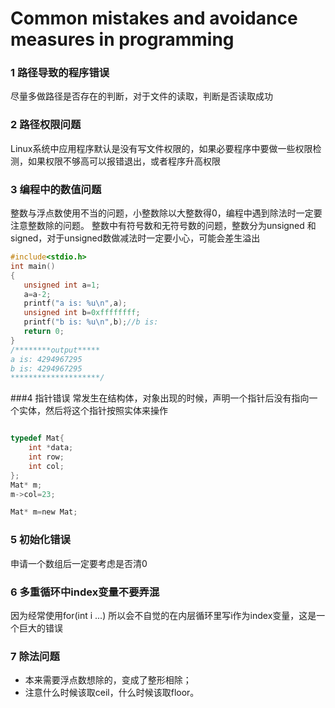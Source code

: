 # Common mistakes and avoidance measures in programming
### 1 路径导致的程序错误
尽量多做路径是否存在的判断，对于文件的读取，判断是否读取成功

### 2 路径权限问题
Linux系统中应用程序默认是没有写文件权限的，如果必要程序中要做一些权限检测，如果权限不够高可以报错退出，或者程序升高权限

### 3 编程中的数值问题
整数与浮点数使用不当的问题，小整数除以大整数得0，编程中遇到除法时一定要注意整数除的问题。
整数中有符号数和无符号数的问题，整数分为unsigned 和 signed，对于unsigned数做减法时一定要小心，可能会差生溢出
``` c
#include<stdio.h>
int main()
{
   unsigned int a=1;
   a=a-2;
   printf("a is: %u\n",a);
   unsigned int b=0xffffffff;
   printf("b is: %u\n",b);//b is: 
   return 0;
}
/********output*****
a is: 4294967295
b is: 4294967295
********************/
```
###4 指针错误
常发生在结构体，对象出现的时候，声明一个指针后没有指向一个实体，然后将这个指针按照实体来操作
```c

typedef Mat{
	int *data;
	int row;
	int col;
};
Mat* m;
m->col=23;

Mat* m=new Mat;

```
### 5 初始化错误
申请一个数组后一定要考虑是否清0

### 6 多重循环中index变量不要弄混
因为经常使用for(int i ...) 所以会不自觉的在内层循环里写i作为index变量，这是一个巨大的错误

### 7 除法问题
- 本来需要浮点数想除的，变成了整形相除；
- 注意什么时候该取ceil，什么时候该取floor。

